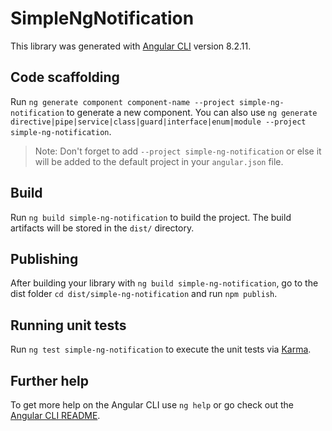 # SimpleNgNotification

This library was generated with [Angular CLI](https://github.com/angular/angular-cli) version 8.2.11.

## Code scaffolding

Run `ng generate component component-name --project simple-ng-notification` to generate a new component. You can also use `ng generate directive|pipe|service|class|guard|interface|enum|module --project simple-ng-notification`.
> Note: Don't forget to add `--project simple-ng-notification` or else it will be added to the default project in your `angular.json` file. 

## Build

Run `ng build simple-ng-notification` to build the project. The build artifacts will be stored in the `dist/` directory.

## Publishing

After building your library with `ng build simple-ng-notification`, go to the dist folder `cd dist/simple-ng-notification` and run `npm publish`.

## Running unit tests

Run `ng test simple-ng-notification` to execute the unit tests via [Karma](https://karma-runner.github.io).

## Further help

To get more help on the Angular CLI use `ng help` or go check out the [Angular CLI README](https://github.com/angular/angular-cli/blob/master/README.md).
